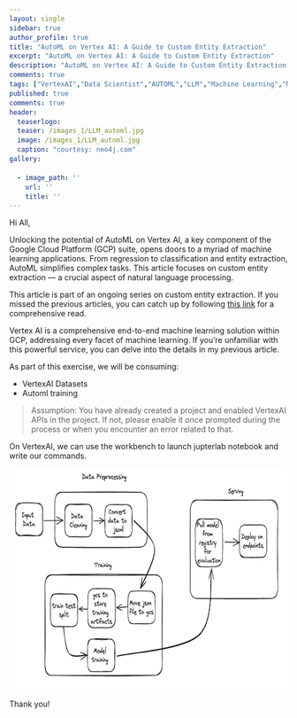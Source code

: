 ```yaml
---
layout: single
sidebar: true
author_profile: true
title: "AutoML on Vertex AI: A Guide to Custom Entity Extraction"
excerpt: "AutoML on Vertex AI: A Guide to Custom Entity Extraction"
description: "AutoML on Vertex AI: A Guide to Custom Entity Extraction."
comments: true
tags: ["VertexAI","Data Scientist","AUTOML","LLM","Machine Learning","ML System Design"]
published: true
comments: true
header:
  teaserlogo:
  teaser: /images_1/LLM_automl.jpg
  image: /images_1/LLM_automl.jpg
  caption: "courtesy: neo4j.com"
gallery:

  - image_path: ''
    url: ''
    title: ''
---
```


Hi All,

Unlocking the potential of AutoML on Vertex AI, a key component of the Google Cloud Platform (GCP) suite, opens doors to a myriad of machine learning applications. From regression to classification and entity extraction, AutoML simplifies complex tasks. This article focuses on custom entity extraction — a crucial aspect of natural language processing.

This article is part of an ongoing series on custom entity extraction. If you missed the previous articles, you can catch up by following [this link](https://ashishtele.github.io/2023/11/NER.html) for a comprehensive read.

Vertex AI is a comprehensive end-to-end machine learning solution within GCP, addressing every facet of machine learning. If you’re unfamiliar with this powerful service, you can delve into the details in my previous article.

As part of this exercise, we will be consuming:

* VertexAI Datasets
* Automl training

> Assumption: You have already created a project and enabled VertexAI APIs in the project. If not, please enable it once prompted during the process or when you encounter an error related to that.

On VertexAI, we can use the workbench to launch jupterlab notebook and write our commands.

<p align="center">
  <img width="700" height="400" src="/images/LLM_automl_1.jpg">
</p>

Thank you!
